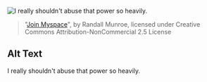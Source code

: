 ![I really shouldn't abuse that power so heavily.](https://imgs.xkcd.com/comics/join_myspace.png)
> "[Join Myspace](https://xkcd.com/146/)", by Randall Munroe, licensed under Creative Commons Attribution-NonCommercial 2.5 License

## Alt Text
I really shouldn't abuse that power so heavily.
